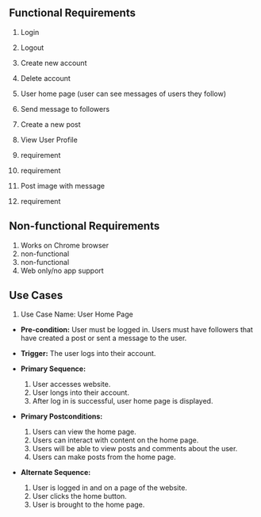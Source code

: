 ## Functional Requirements

1. Login
2. Logout
3. Create new account
4. Delete account
5. User home page (user can see messages of users they follow)
6. Send message to followers
7. Create a new post 
8. View User Profile 

9. requirement
10. requirement
11. Post image with message
12. requirement

## Non-functional Requirements

1. Works on Chrome browser
2. non-functional
3. non-functional
4. Web only/no app support

## Use Cases

1. Use Case Name: User Home Page
- **Pre-condition:** User must be logged in. Users must have followers that have created a post or sent a message to the user.

- **Trigger:** The user logs into their account.
  
- **Primary Sequence:** 
  
  1. User accesses website.
  2. User longs into their account.
  3. After log in is successful, user home page is displayed.
  
- **Primary Postconditions:**
  1. Users can view the home page.
  2. Users can interact with content on the home page.
  3. Users will be able to view posts and comments about the user.
  4. Users can make posts from the home page.

- **Alternate Sequence:**
  1. User is logged in and on a page of the website.
  2. User clicks the home button.
  3. User is brought to the home page.

